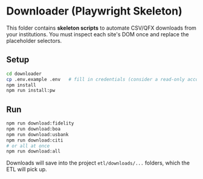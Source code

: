 # Downloader (Playwright Skeleton)

This folder contains **skeleton scripts** to automate CSV/QFX downloads from your institutions.
You must inspect each site's DOM once and replace the placeholder selectors.

## Setup
```bash
cd downloader
cp .env.example .env   # fill in credentials (consider a read-only account)
npm install
npm run install:pw
```

## Run
```bash
npm run download:fidelity
npm run download:boa
npm run download:usbank
npm run download:citi
# or all at once
npm run download:all
```

Downloads will save into the project `etl/downloads/...` folders, which the ETL will pick up.
